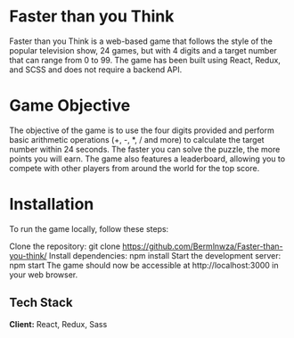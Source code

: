 # Faster than you Think
Faster than you Think is a web-based game that follows the style of the popular television show, 24 games, but with 4 digits and a target number that can range from 0 to 99. The game has been built using React, Redux, and SCSS and does not require a backend API.

# Game Objective
The objective of the game is to use the four digits provided and perform basic arithmetic operations (+, -, *, / and more) to calculate the target number within 24 seconds. The faster you can solve the puzzle, the more points you will earn. The game also features a leaderboard, allowing you to compete with other players from around the world for the top score.

# Installation
To run the game locally, follow these steps:

Clone the repository: git clone https://github.com/Bermlnwza/Faster-than-you-think/
Install dependencies: npm install
Start the development server: npm start
The game should now be accessible at http://localhost:3000 in your web browser.

## Tech Stack

**Client:** React, Redux, Sass
